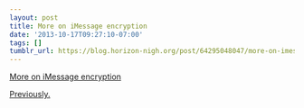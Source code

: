 ```yaml
---
layout: post
title: More on iMessage encryption
date: '2013-10-17T09:27:10-07:00'
tags: []
tumblr_url: https://blog.horizon-nigh.org/post/64295048047/more-on-imessage-encryption
---
```

[More on iMessage encryption](http://blog.quarkslab.com/imessage-privacy.html)  

[Previously.](http://blog.horizon-nigh.org/2013/06/26/can-apple-read-your-imessages.html)

